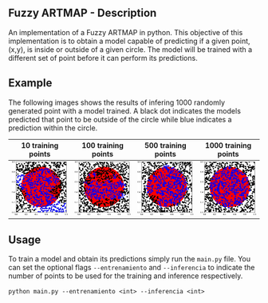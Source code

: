 ## Fuzzy ARTMAP - Description
An implementation of a Fuzzy ARTMAP in python. 
This objective of this implementation is to obtain a model capable of predicting if a given point, (x,y), is inside or outside of a given circle.
The model will be trained with a different set of point before it can perform its predictions. 

## Example

The following images shows the results of infering 1000 randomly generated point with a model trained.
A black dot indicates the models predicted that point to be outside of the circle while blue indicates a prediction within the circle.

| 10 training points  | 100 training points | 500 training points | 1000 training points|
| ------------- | ------------- | ------------- | ------------- |
| ![](screenshots/training_10.jpg)  | ![](screenshots/training_100.jpg) | ![](screenshots/training_500.jpg) | ![](screenshots/training_1000.jpg) |


## Usage
To train a model and obtain its predictions simply  run the `main.py` file.
You can set the optional flags `--entrenamiento` and `--inferencia` to indicate the number of points to be used for the training and inference respectively.

```
python main.py --entrenamiento <int> --inferencia <int>
```
